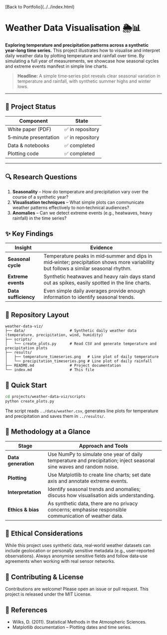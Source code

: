<link rel="stylesheet" href="../../assets/css/style.css">
[Back to Portfolio](../../index.html)

# Weather Data Visualisation 🌦️📊

**Exploring temperature and precipitation patterns across a synthetic year‑long time series.**  This project illustrates how to visualise and interpret daily weather data by plotting temperature and rainfall over time.  By simulating a full year of measurements, we showcase how seasonal cycles and extreme events manifest in simple line charts.

> **Headline:** A simple time‑series plot reveals clear seasonal variation in temperature and rainfall, with synthetic summer highs and winter lows.

---

## 🚦 Project Status

| Component             | State                |
|-----------------------|----------------------|
| White paper (PDF)     | ✅ in repository     |
| 5‑minute presentation | ✅ in repository     |
| Data & notebooks      | ✅ completed         |
| Plotting code         | ✅ completed         |

---

## 🔍 Research Questions

1. **Seasonality** – How do temperature and precipitation vary over the course of a synthetic year?
2. **Visualisation techniques** – What simple plots can communicate weather patterns effectively to non‑technical audiences?
3. **Anomalies** – Can we detect extreme events (e.g., heatwaves, heavy rainfall) in the time series?

## ✨ Key Findings

| Insight | Evidence |
|---|---|
| **Seasonal cycle** | Temperature peaks in mid‑summer and dips in mid‑winter; precipitation shows more variability but follows a similar seasonal rhythm. |
| **Extreme events** | Synthetic heatwaves and heavy rain days stand out as spikes, easily spotted in the line charts. |
| **Data sufficiency** | Even simple daily averages provide enough information to identify seasonal trends. |

## 📁 Repository Layout

```
weather-data-viz/
├── data/                    # Synthetic daily weather data (temperature, precipitation, wind, humidity)
├── scripts/
│   └── create_plots.py      # Read CSV and generate temperature and precipitation plots
├── results/
│   ├── temperature_timeseries.png   # Line plot of daily temperature
│   └── precipitation_timeseries.png # Line plot of daily rainfall
├── README.md                # Project documentation
└── index.md                 # This file
```

## 🏃 Quick Start

```bash
cd projects/weather-data-viz/scripts
python create_plots.py
```

The script reads `../data/weather.csv`, generates line plots for temperature and precipitation and saves them in `../results/`.

## 🧪 Methodology at a Glance

| Stage                  | Approach and Tools |
|------------------------|-------------------|
| **Data generation**    | Use NumPy to simulate one year of daily temperature and precipitation; inject seasonal sine waves and random noise. |
| **Plotting**           | Use Matplotlib to create line charts; set date axis and annotate extreme events. |
| **Interpretation**     | Identify seasonal trends and anomalies; discuss how visualisation aids understanding. |
| **Ethics & bias**      | As synthetic data, there are no privacy concerns; emphasise responsible communication of weather data. |

## 🧭 Ethical Considerations

While this project uses synthetic data, real‑world weather datasets can include geolocation or personally sensitive metadata (e.g., user‑reported observations).  Always anonymise sensitive fields and follow data‑use agreements when working with real sensor networks.

## 📜 Contributing & License

Contributions are welcome!  Please open an issue or pull request.  This project is released under the MIT License.

## 🔗 References

* Wilks, D. (2011). Statistical Methods in the Atmospheric Sciences.
* Matplotlib documentation – Plotting dates and time series.